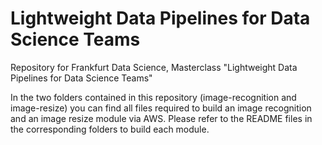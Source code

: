 # Lightweight Data Pipelines for Data Science Teams
Repository for Frankfurt Data Science, Masterclass "Lightweight Data Pipelines for Data Science Teams"

In the two folders contained in this repository (image-recognition and image-resize) you can find all files required to build an image recognition and an image resize module via AWS.
Please refer to the README files in the corresponding folders to build each module.
